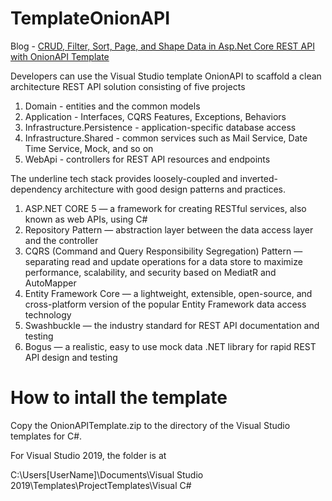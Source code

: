 # TemplateOnionAPI
Blog - [CRUD, Filter, Sort, Page, and Shape Data in Asp.Net Core REST API with OnionAPI Template](https://medium.com/scrum-and-coke/rapid-prototype-asp-net-core-rest-api-using-onionapi-template-b10eea295655)

Developers can use the Visual Studio template OnionAPI to scaffold a clean architecture REST API solution consisting of five projects

1. Domain - entities and the common models
2. Application - Interfaces, CQRS Features, Exceptions, Behaviors
3. Infrastructure.Persistence - application-specific database access
4. Infrastructure.Shared - common services such as Mail Service, Date Time Service, Mock, and so on
5. WebApi - controllers for REST API resources and endpoints

The underline tech stack provides loosely-coupled and inverted-dependency architecture with good design patterns and practices.

1. ASP.NET CORE 5 — a framework for creating RESTful services, also known as web APIs, using C#
2. Repository Pattern — abstraction layer between the data access layer and the controller
3. CQRS (Command and Query Responsibility Segregation) Pattern — separating read and update operations for a data store to maximize performance, scalability, and security based on MediatR and AutoMapper
4. Entity Framework Core — a lightweight, extensible, open-source, and cross-platform version of the popular Entity Framework data access technology
5. Swashbuckle — the industry standard for REST API documentation and testing
6. Bogus — a realistic, easy to use mock data .NET library for rapid REST API design and testing

# How to intall the template
Copy the OnionAPITemplate.zip to the directory of the Visual Studio templates for C#.  

For Visual Studio 2019, the folder is at 

C:\Users\[UserName]\Documents\Visual Studio 2019\Templates\ProjectTemplates\Visual C#
